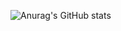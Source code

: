 ![Anurag's GitHub stats](https://github-readme-stats.vercel.app/api?username=gakawarstone&show_icons=true&theme=merko)
